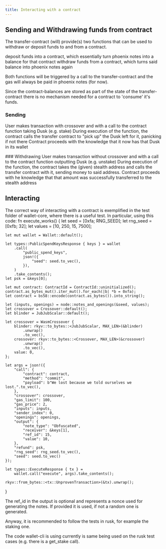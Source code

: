```yaml
---
title: Interacting with a contract
---
```


## Sending and Withdrawing funds from contract


The transfer-contract (will) provide(s) two functions that can be used to withdraw or deposit funds to and from a contract.

deposit funds into a contract, which essentially turn phoenix notes into a balance for that contract
withdraw funds from a contract, which turns said balance into phoenix notes again

Both functions will be triggered by a call to the transfer-contract and the gas will always be paid in phoenix notes (for now).

Since the contract-balances are stored as part of the state of the transfer-contract there is no mechanism needed for a contract to 'consume' it's funds. 


### Sending
User makes transaction with crossover and with a call to the contract function taking Dusk (e.g. stake)
During execution of the function, the contract calls the transfer contract to "pick up" the Dusk left for it, panicking if not there
Contract proceeds with the knowledge that it now has that Dusk in its wallet

### Withdrawing
User makes transaction without crossover and with a call to the contract function outputting Dusk (e.g. unstake)
During execution of the function, the contract takes the (given) stealth address and calls the transfer contract with it, sending money to said address.
Contract proceeds with he knowledge that that amount was successfully transferred to the stealth address

## Interacting



The correct way of interacting with a contract is exemplified in the test folder of wallet-core, where there is a useful test. In particular, using this code:
fn execute_works() {
    let seed = [0xfa; RNG_SEED];
    let rng_seed = [0xfb; 32];
    let values = [10, 250, 15, 7500];

    let mut wallet = Wallet::default();

    let types::PublicSpendKeysResponse { keys } = wallet
        .call(
            "public_spend_keys",
            json!({
                "seed": seed.to_vec(),
            }),
        )
        .take_contents();
    let psk = &keys[0];

    let mut contract: ContractId = ContractId::uninitialized();
    contract.as_bytes_mut().iter_mut().for_each(|b| *b = 0xfa);
    let contract = bs58::encode(contract.as_bytes()).into_string();

    let (inputs, openings) = node::notes_and_openings(&seed, values);
    let crossover = Crossover::default();
    let blinder = JubJubScalar::default();

    let crossover = WasmCrossover {
        blinder: rkyv::to_bytes::<JubJubScalar, MAX_LEN>(&blinder)
            .unwrap()
            .to_vec(),
        crossover: rkyv::to_bytes::<Crossover, MAX_LEN>(&crossover)
            .unwrap()
            .to_vec(),
        value: 0,
    };

    let args = json!({
        "call": {
            "contract": contract,
            "method": "commit",
            "payload": b"We lost because we told ourselves we lost.".to_vec(),
        },
        "crossover": crossover,
        "gas_limit": 100,
        "gas_price": 2,
        "inputs": inputs,
        "sender_index": 0,
        "openings": openings,
        "output": {
            "note_type": "Obfuscated",
            "receiver": &keys[1],
            "ref_id": 15,
            "value": 10,
        },
        "refund": psk,
        "rng_seed": rng_seed.to_vec(),
        "seed": seed.to_vec()
    });

    let types::ExecuteResponse { tx } =
        wallet.call("execute", args).take_contents();

    rkyv::from_bytes::<tx::UnprovenTransaction>(&tx).unwrap();
}


The ref_id in the output is optional and represents a nonce used for generating the notes. If provided it is used, if not a random one is generated.

Anyway, it is recommended to follow the tests in rusk, for example the staking one.

The code wallet-cli is using currently is same being used on the rusk test cases (e.g. there is a  get_stake call).

